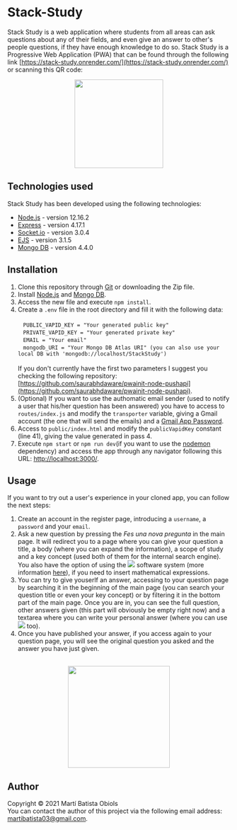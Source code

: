 # Stack-Study
Stack Study is a web application where students from all areas can ask questions about any of their fields, and even  give an answer to other's people questions, if they have enough knowledge to do so. Stack Study is a Progressive Web Application (PWA) that can be found through the following link [https://stack-study.onrender.com/](https://stack-study.onrender.com/) or scanning this QR code:

<div align="center">
  <img width="200" src="https://user-images.githubusercontent.com/71564709/214890915-ba13a8ed-efad-4bdc-ab2d-4f1cadd1ff85.png"/>
</div>

## Technologies used
Stack Study has been developed using the following technologies:

* [Node.js](https://nodejs.org/en/) - version 12.16.2
* [Express](https://expressjs.com/) - version 4.17.1
* [Socket.io](https://socket.io/) - version 3.0.4
* [EJS](https://ejs.co/) - version 3.1.5
* [Mongo DB](https://www.mongodb.com/2) - version 4.4.0

## Installation
1. Clone this repository through [Git](https://git-scm.com/) or downloading the Zip file.
2. Install [Node.js](https://nodejs.org/en/) and [Mongo DB](https://www.mongodb.com/2).
3. Access the new file and execute ```npm install```.
4. Create a ```.env``` file in the root directory and fill it with the following data: \
    <br/>
    &nbsp;&nbsp; ```PUBLIC_VAPID_KEY = "Your generated public key"``` \
    &nbsp;&nbsp; ```PRIVATE_VAPID_KEY = "Your generated private key"``` \
    &nbsp;&nbsp; ```EMAIL = "Your email"``` \
    &nbsp;&nbsp; ```mongodb_URI = "Your Mongo DB Atlas URI" (you can also use your local DB with 'mongodb://localhost/StackStudy')``` \
    <br/>
If you don't currently have the first two parameters I suggest you checking the following repository: [https://github.com/saurabhdaware/pwainit-node-pushapi](https://github.com/saurabhdaware/pwainit-node-pushapi).
5. (Optional) If you want to use the authomatic email sender (used to notify a user that his/her question has been answered) you have to access to ```routes/index.js``` and modify the ```transporter``` variable, giving a Gmail account (the one that will send the emails) and a [Gmail App Password](https://support.google.com/accounts/answer/185833?hl=en).
6. Access to ```public/index.html``` and modify the ```publicVapidKey``` constant (line 41), giving the value generated in pass 4.
7. Execute ```npm start``` or ```npm run dev```(if you want to use the [nodemon](https://www.npmjs.com/package/nodemon) dependency) and access the app through any navigator following this URL: [http://localhost:3000/](http://localhost:3000/).

## Usage
If you want to try out a user's experience in your cloned app, you can follow the next steps:

1. Create an account in the register page, introducing a ```username```, a ```password``` and your ```email```.
2. Ask a new question by pressing the <i> Fes una nova pregunta </i> in the main page. It will redirect you to a page where you can give your question a title, a body (where you can expand the information), a scope of study and a key concept (used both of them for the internal search engine). You also have the option of using the <img src="https://latex.codecogs.com/gif.latex?\LaTeX" /> software system (more information [here](https://www.latex-project.org/)), if you need to insert mathematical expressions.
3. You can try to give youserlf an answer, accessing to your question page by searching it in the beginning of the main page (you can search your question title or even your key concept) or by filtering it in the bottom part of the main page. Once you are in, you can see the full question, other answers given (this part will obviously be empty right now) and a textarea where you can write your personal answer (where you can use <img src="https://latex.codecogs.com/gif.latex?\LaTeX" /> too).
4. Once you have published your answer, if you access again to your question page, you will see the original question you asked and the answer you have just given. 
<br/>
<div align="center">
  <img width="230" src="https://i.imgur.com/D7nom3J.png"/>
</div>

## Author
Copyright © 2021 Martí Batista Obiols \
You can contact the author of this project via the following email address: [martibatista03@gmail.com](mailto:martibatista03@gmail.com).

